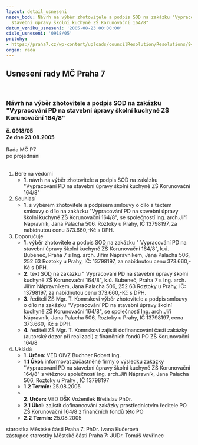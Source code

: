 ```yaml
---
layout: detail_usneseni
nazev_bodu: Návrh na výběr zhotovitele a podpis SOD na zakázku "Vypracování PD na
  stavební úpravy školní kuchyně ZŠ Korunovační 164/8"
datum_vzniku_usneseni: '2005-08-23 00:00:00'
cislo_usneseni: '0918/05'
prilohy:
- https://praha7.cz/wp-content/uploads/councilResolution/Resolutions/9457/44-n%c3%a1vrh_sod_-_projekt.doc
organ: rada
---
```

<div id="ucUsn_pList" class="usn">
	<span><h2>Usnesení rady MČ Praha 7 </h2>
<br></span><div class="standBody">
<span><h3>Návrh na výběr zhotovitele a podpis SOD na zakázku "Vypracování PD na stavební úpravy školní kuchyně ZŠ Korunovační 164/8"</h3></span><div class="center">
		<strong>č. 0918/05</strong><br>
	</div>
<div class="center">
		<strong>Ze dne 23.08.2005</strong><br><br>
	</div>Rada MČ P7<br> po projednání<br><br><ol>
<li>Bere na vědomí<ul><li>
<strong>1.</strong> návrh na výběr zhotovitele a podpis SOD na zakázku "Vypracování PD na stavební úpravy školní kuchyně ZŠ Korunovační 164/8"</li></ul>
</li>
<li>Souhlasí<ul><li>
<strong>1.</strong> s výběrem zhotovitele a podpisem smlouvy o dílo a textem smlouvy o dílo na zakázku "Vypracování PD na stavební úpravy školní kuchyně ZŠ Korunovační 164/8", se společností Ing. arch.Jiří Nápravník, Jana Palacha 506, Roztoky u Prahy, IČ 13798197, za nabídnutou cenu 373.660,-Kč s DPH.</li></ul>
</li>
<li>Doporučuje<ul>
<li>
<strong>1.</strong> výběr zhotovitele a podpis SOD na zakázku " Vypracování PD na stavební úpravy školní kuchyně ZŠ Korunovační 164/8", k.ú. Bubeneč, Praha 7 s Ing. arch. Jiřím Nápravníkem, Jana Palacha 506, 252 63 Roztoky u Prahy, IČ: 13798197, za nabídnutou cenu 373.660,-Kč s DPH.</li>
<li>
<strong>2.</strong> text SOD na zakázku " Vypracování PD na stavební úpravy školní kuchyně ZŠ Korunovační 164/8", k.ú. Bubeneč, Praha 7 s Ing. arch. Jiřím Nápravníkem, Jana Palacha 506, 252 63 Roztoky u Prahy, IČ: 13798197, za nabídnutou cenu 373.660,-Kč s DPH.</li>
<li>
<strong>3.</strong> řediteli ZŠ Mgr. T. Komrskovi výběr zhotovitele a podpis smlouvy o dílo na zakázku "Vypracování PD na stavební úpravy školní kuchyně ZŠ Korunovační 164/8", se společností Ing. arch.Jiří Nápravník, Jana Palacha 506, Roztoky u Prahy, IČ 13798197, cena 373.660,-Kč s DPH.</li>
<li>
<strong>4.</strong> řediteli ZŠ Mgr. T. Komrskovi zajistit dofinancování části zakázky (autorský dozor při realizaci) z finančních fondů PO ZŠ Korunovační 164/8</li>
</ul>
</li>
<li>Ukládá<ul>
<li>
<strong>1. Určen: </strong>VED OIVZ Buchner Robert Ing.</li>
<li>
<strong>1.1 Úkol: </strong>informovat zúčastněné firmy o výsledku zakázky "Vypracování PD na stavební úpravy školní kuchyně ZŠ Korunovační 164/8" s vítěznou společností Ing. arch.Jiří Nápravník, Jana Palacha 506, Roztoky u Prahy , IČ 13798197</li>
<li>
<strong>1.2 Termín: </strong>25.08.2005</li>
<li>
<strong><br>2. Určen: </strong>VED OŠK Voženílek Břetislav PhDr.</li>
<li>
<strong>2.1 Úkol: </strong>zajistit dofinancování zakázky prostřednictvím ředitele PO ZŠ Korunovační 164/8 z finančních fondů této PO</li>
<li>
<strong>2.2 Termín: </strong>25.08.2005</li>
</ul>
</li>
</ol>starostka Městské části Praha 7: PhDr. Ivana Kučerová<br>zástupce starostky Městské části Praha 7: JUDr. Tomáš Vavřinec 
</div>
</div>